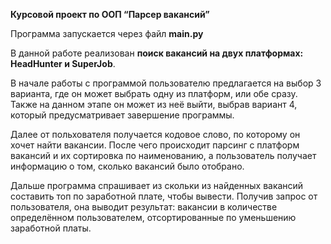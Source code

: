 **Курсовой проект по ООП “Парсер вакансий”**

Программа запускается через файл **main.py**

В данной работе реализован **поиск вакансий на двух платформах: HeadHunter и  SuperJob**.

В начале работы с программой пользователю предлагается на выбор 3 варианта, где он может выбрать одну из платформ, или обе сразу.
Также на данном этапе он может из неё выйти, выбрав вариант 4, который предусматривает завершение программы.

Далее от польхователя получается кодовое слово, по которому он хочет найти вакансии.
После чего происходит парсинг с платформ вакансий и их сортировка по наименованию, а пользователь получает информацию о том, сколько вакансий было отобрано.

Дальше программа спрашивает из скольки из найденных вакансий составить топ по заработной плате, чтобы вывести.
Получив запрос от пользователя, она выводит результат: вакансии в количестве определённом пользователем, отсортированные по уменьшению заработной платы.
